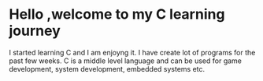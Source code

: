 # Hello ,welcome to my C learning journey
I started learning C and I am enjoyng it.
I have create lot of programs for the past few weeks.
C is a middle level language and can be used for game development, system development, embedded systems etc.
